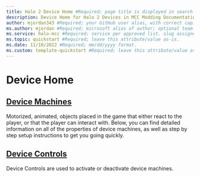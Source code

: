 ```yaml
---
title: Halo 2 Device Home #Required; page title is displayed in search results. Include the brand.
description: Device Home for Halo 2 Devices in MCC Modding Documentation. #Required; article description that is displayed in search results. 
author: mjordan343 #Required; your GitHub user alias, with correct capitalization.
ms.author: mjordan #Required; microsoft alias of author; optional team alias.
ms.service: halo-mcc #Required; service per approved list. slug assigned by ACOM.
ms.topic: quickstart #Required; leave this attribute/value as-is.
ms.date: 11/10/2022 #Required; mm/dd/yyyy format.
ms.custom: template-quickstart #Required; leave this attribute/value as-is.
---
```


# Device Home


## [**Device Machines**](../Devices/DeviceMachines.md)

Motorized, animated, objects placed in the game that either react to the player, or that the player can interact with. Below, you can find detailed information on all of the properties of device machines, as well as step by step setup instructions to get you going quickly.

## [**Device Controls**](../Devices/DeviceControls.md)

Device Controls are used to activate or deactivate device machines.
